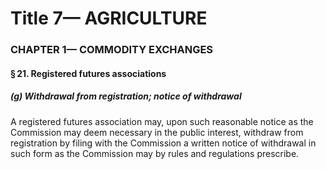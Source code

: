 
# Title 7— AGRICULTURE
### CHAPTER 1— COMMODITY EXCHANGES
#### § 21. Registered futures associations
##### (g) Withdrawal from registration; notice of with­drawal

A registered futures association may, upon such reasonable notice as the Commission may deem necessary in the public interest, withdraw from registration by filing with the Commission a written notice of withdrawal in such form as the Commission may by rules and regulations prescribe.
